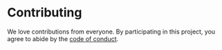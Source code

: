 # Contributing

We love contributions from everyone.
By participating in this project,
you agree to abide by the [code of conduct](https://github.com/rosslaird/CRWR1240-doc/blob/master/CODE_OF_CONDUCT.md).
